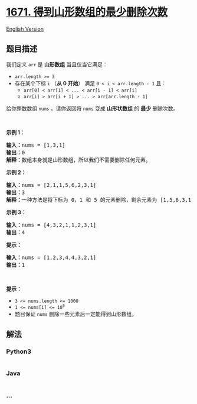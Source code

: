 # [1671. 得到山形数组的最少删除次数](https://leetcode-cn.com/problems/minimum-number-of-removals-to-make-mountain-array)

[English Version](/solution/1600-1699/1671.Minimum%20Number%20of%20Removals%20to%20Make%20Mountain%20Array/README_EN.md)

## 题目描述

<!-- 这里写题目描述 -->

<p>我们定义 <code>arr</code> 是 <b>山形数组</b> 当且仅当它满足：</p>

<ul>
	<li><code>arr.length &gt;= 3</code></li>
	<li>存在某个下标 <code>i</code> （<strong>从 0 开始</strong>） 满足 <code>0 &lt; i &lt; arr.length - 1</code> 且：
	<ul>
		<li><code>arr[0] &lt; arr[1] &lt; ... &lt; arr[i - 1] &lt; arr[i]</code></li>
		<li><code>arr[i] &gt; arr[i + 1] &gt; ... &gt; arr[arr.length - 1]</code></li>
	</ul>
	</li>
</ul>

<p>给你整数数组 <code>nums</code>​ ，请你返回将 <code>nums</code> 变成 <strong>山形状数组</strong> 的​ <strong>最少</strong> 删除次数。</p>

<p> </p>

<p><strong>示例 1：</strong></p>

<pre><b>输入：</b>nums = [1,3,1]
<b>输出：</b>0
<b>解释：</b>数组本身就是山形数组，所以我们不需要删除任何元素。
</pre>

<p><strong>示例 2：</strong></p>

<pre><b>输入：</b>nums = [2,1,1,5,6,2,3,1]
<b>输出：</b>3
<b>解释：</b>一种方法是将下标为 0，1 和 5 的元素删除，剩余元素为 [1,5,6,3,1] ，是山形数组。
</pre>

<p><strong>示例 3：</strong></p>

<pre><b>输入：</b>nums = [4,3,2,1,1,2,3,1]
<b>输出：</b>4
</pre>

<p><strong>提示：</strong></p>

<pre><b>输入：</b>nums = [1,2,3,4,4,3,2,1]
<b>输出：</b>1
</pre>

<p> </p>

<p><strong>提示：</strong></p>

<ul>
	<li><code>3 &lt;= nums.length &lt;= 1000</code></li>
	<li><code>1 &lt;= nums[i] &lt;= 10<sup>9</sup></code></li>
	<li>题目保证 <code>nums</code> 删除一些元素后一定能得到山形数组。</li>
</ul>


## 解法

<!-- 这里可写通用的实现逻辑 -->

<!-- tabs:start -->

### **Python3**

<!-- 这里可写当前语言的特殊实现逻辑 -->

```python

```

### **Java**

<!-- 这里可写当前语言的特殊实现逻辑 -->

```java

```

### **...**

```

```

<!-- tabs:end -->
